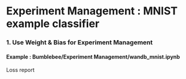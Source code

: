 # Experiment Management : MNIST example classifier

### 1. Use Weight & Bias for Experiment Management

#### Example : Bumblebee/Experiment Management/wandb_mnist.ipynb
Loss report

